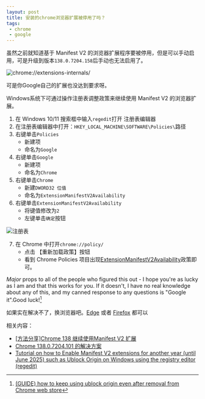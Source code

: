 ```yaml
---
layout: post
title: 安装的chrome浏览器扩展被停用了吗？
tags:
 - chrome
 - google
---
```


虽然之前就知道基于 Manifest V2 的浏览器扩展程序要被停用，但是可以手动启用，可是升级到版本`138.0.7204.158`后手动也无法启用了。

![chrome://extensions-internals/](https://f.xavierskip.com/i/c8b1b3bb3d5aeb67757a0510619cdea865d552f418bcf135ee48a108a0abf675.jpg)

可是你Google自己的扩展也没达到要求呀。

Windows系统下可通过操作注册表调整政策来继续使用 Manifest V2 的浏览器扩展。

1. 在 Windows 10/11 搜索框中输入`regedit`打开 注册表编辑器
2. 在注册表编辑器中打开：`HKEY_LOCAL_MACHINE\SOFTWARE\Policies\`路径
3. 右键单击`Policies`
    - 新建项
    - 命名为`Google`
4. 右键单击`Google`
    - 新建项
    - 命名为`Chrome`
5. 右键单击`Chrome`
    - 新建`DWORD32 位值`
    - 命名为`ExtensionManifestV2Availability`
6. 右键单击`ExtensionManifestV2Availability`
    - 将键值修改为`2`
    - 左键单击`确定`按钮

![注册表](https://f.xavierskip.com/i/442bbca7fe22f3d232ff770dd3f72d4b18f3a91ad6854078341d25ddd8024181.jpg)

7. 在 Chrome 中打开`chrome://policy/`
    - 点击 【重新加载政策】按钮
    - 看到 Chrome Policies 项目出现[ExtensionManifestV2Availability](https://chromeenterprise.google/policies/?policy=ExtensionManifestV2Availability "详细了解“ExtensionManifestV2Availability”政策")政策即可。

_Major_ props to all of the people who figured this out - I hope you're as lucky as I am and that this works for you. If it doesn't, I have no real knowledge about any of this, and my canned response to any questions is "Google it".Good luck![^1]

如果实在解决不了，换浏览器吧。[Edge](https://www.microsoft.com/zh-cn/edge/download) 或者 [Firefox](https://www.firefox.com/) 都可以

[^1]:[(GUIDE) how to keep using ublock origin even after removal from Chrome web store](https://www.reddit.com/r/chrome/comments/1ix04u4/comment/mfu1hk4/)


相关内容：
- [[方法分享]Chrome 138 继续使用Manifest V2 扩展](https://meta.appinn.net/t/topic/73073/)
- [Chrome 138.0.7204.101 的解决方案](https://github.com/Kenshin/simpread/discussions/6633#discussioncomment-13741609)
- [Tutorial on how to Enable Manifest V2 extensions for another year (until June 2025) such as Ublock Origin on Windows using the registry editor (regedit)](https://www.reddit.com/r/chrome/comments/1d799pa/tutorial_on_how_to_enable_manifest_v2_extensions/)

